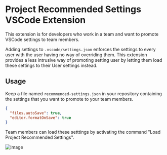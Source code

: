 # Project Recommended Settings VSCode Extension

This extension is for developers who work in a team and want to promote VSCode settings to team members.

Adding settings to `.vscode/settings.json` enforces the settings to every user with the user having no way of overriding them. This extension provides a less intrusive way of promoting setting user by letting them load these settings to their User settings instead.

## Usage

Keep a file named `recommended-settings.json` in your repository containing the settings that you want to promote to your team members.

```json
{
  "files.autoSave": true,
  "editor.formatOnSave": true
}
```

Team members can load these setttings by activating the command "Load Project Recommended Settings".

![image](https://github.com/user-attachments/assets/ab50429d-b352-43be-89e1-262832730550)
